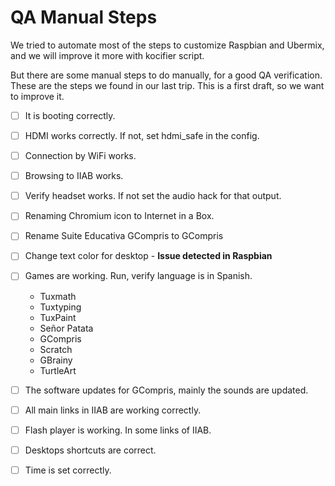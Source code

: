 # QA Manual Steps

We tried to automate most of the steps to customize Raspbian and Ubermix, and we will improve it more with kocifier script.

But there are some manual steps to do manually, for a good QA verification. These are the steps we found in our last trip. This is a first draft, so we want to improve it.

- [ ] It is booting correctly.
- [ ] HDMI works correctly. If not, set hdmi_safe in the config.
- [ ] Connection by WiFi works.
- [ ] Browsing to IIAB works.
- [ ] Verify headset works. If not set the audio hack for that output.
- [ ] Renaming Chromium icon to Internet in a Box.
- [ ] Rename Suite Educativa GCompris to GCompris
- [ ] Change text color for desktop - **Issue detected in Raspbian**
- [ ] Games are working. Run, verify language is in Spanish.
  * Tuxmath 
  * Tuxtyping
  * TuxPaint
  * Señor Patata
  * GCompris
  * Scratch
  * GBrainy
  * TurtleArt
- [ ] The software updates for GCompris, mainly the sounds are updated.
- [ ] All main links in IIAB are working correctly.
- [ ] Flash player is working. In some links of IIAB.
- [ ] Desktops shortcuts are correct.
- [ ] Time is set correctly.

